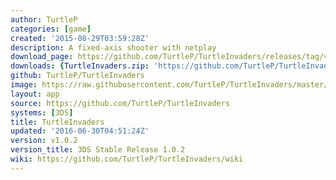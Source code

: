 ```yaml
---
author: TurtleP
categories: [game]
created: '2015-08-29T03:59:28Z'
description: A fixed-axis shooter with netplay
download_page: https://github.com/TurtleP/TurtleInvaders/releases/tag/v1.0.2
downloads: {TurtleInvaders.zip: 'https://github.com/TurtleP/TurtleInvaders/releases/download/v1.0.2/TurtleInvaders.zip'}
github: TurtleP/TurtleInvaders
image: https://raw.githubusercontent.com/TurtleP/TurtleInvaders/master/graphics/menu/banner-plain-hi.png
layout: app
source: https://github.com/TurtleP/TurtleInvaders
systems: [3DS]
title: TurtleInvaders
updated: '2016-06-30T04:51:24Z'
version: v1.0.2
version_title: 3DS Stable Release 1.0.2
wiki: https://github.com/TurtleP/TurtleInvaders/wiki
---
```

